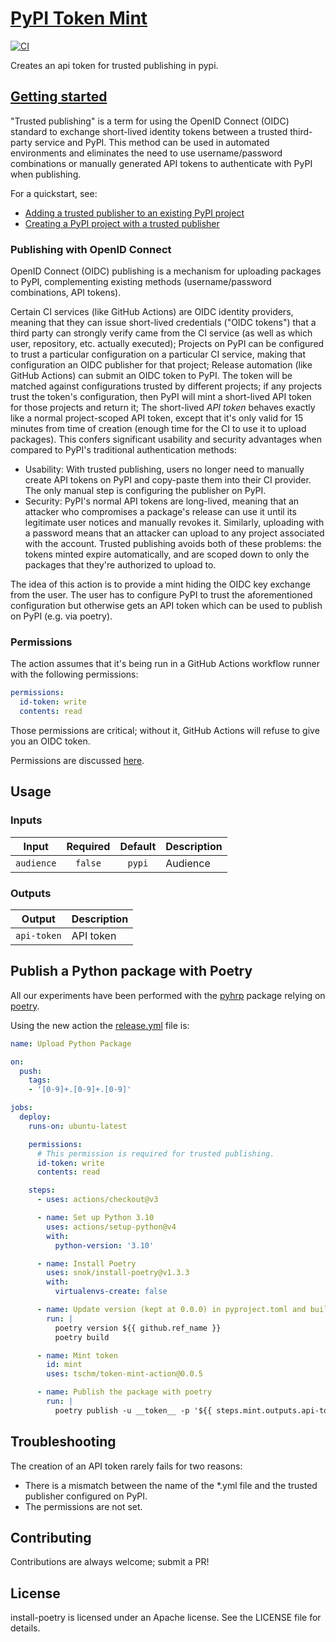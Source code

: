 # [PyPI Token Mint](https://github.com/marketplace/actions/pypi-token-mint)

[![CI](https://github.com/tschm/token-mint-action/actions/workflows/ci.yml/badge.svg)](https://github.com/tschm/token-mint-action/actions/workflows/ci.yml)

Creates an api token for trusted publishing in pypi.

## [Getting started](https://docs.pypi.org/trusted-publishers/)

"Trusted publishing" is a term for using the OpenID Connect (OIDC) standard to
exchange short-lived identity tokens between a trusted third-party service and
PyPI. This method can be used in automated environments and eliminates the need
to use username/password combinations or manually generated API tokens to
authenticate with PyPI when publishing.

For a quickstart, see:

- [Adding a trusted publisher to an existing PyPI project](https://docs.pypi.org/trusted-publishers/adding-a-publisher/)
- [Creating a PyPI project with a trusted publisher](https://docs.pypi.org/trusted-publishers/creating-a-project-through-oidc/)

### Publishing with OpenID Connect

OpenID Connect (OIDC) publishing is a mechanism for uploading packages to PyPI,
complementing existing methods (username/password combinations, API tokens).

Certain CI services (like GitHub Actions) are OIDC identity providers, meaning
that they can issue short-lived credentials ("OIDC tokens") that a third party
can strongly verify came from the CI service (as well as which user, repository,
etc. actually executed); Projects on PyPI can be configured to trust a
particular configuration on a particular CI service, making that configuration
an OIDC publisher for that project; Release automation (like GitHub Actions) can
submit an OIDC token to PyPI. The token will be matched against configurations
trusted by different projects; if any projects trust the token's configuration,
then PyPI will mint a short-lived API token for those projects and return it;
The short-lived *API token* behaves exactly like a normal project-scoped API
token, except that it's only valid for 15 minutes from time of creation (enough
time for the CI to use it to upload packages). This confers significant
usability and security advantages when compared to PyPI's traditional
authentication methods:

- Usability: With trusted publishing, users no longer need to manually create
  API tokens on PyPI and copy-paste them into their CI provider. The only manual
  step is configuring the publisher on PyPI.
- Security: PyPI's normal API tokens are long-lived, meaning that an attacker
  who compromises a package's release can use it until its legitimate user
  notices and manually revokes it. Similarly, uploading with a password means
  that an attacker can upload to any project associated with the account.
  Trusted publishing avoids both of these problems: the tokens minted expire
  automatically, and are scoped down to only the packages that they're
  authorized to upload to.

The idea of this action is to provide a mint hiding the OIDC key exchange from
the user. The user has to configure PyPI to trust the aforementioned
configuration but otherwise gets an API token which can be used to publish on
PyPI (e.g. via poetry).

### Permissions

The action assumes that it's being run in a GitHub Actions workflow runner with
the following permissions:

```yml
permissions:
  id-token: write
  contents: read
```

Those permissions are critical; without it, GitHub Actions will refuse to give
you an OIDC token.

Permissions are discussed
[here](https://github.com/glassechidna/ghaoidc/issues/1).

## Usage

### Inputs

|   Input    | Required | Default | Description |
| :--------: | :------: | :-----: | :---------- |
| `audience` | `false`  | `pypi`  | Audience    |

### Outputs

|   Output    | Description |
| :---------: | :---------- |
| `api-token` | API token   |

## Publish a Python package with Poetry

All our experiments have been performed with the
[pyhrp](https://github.com/tschm/pyhrp) package relying on
[poetry](https://python-poetry.org).

Using the new action the
[release.yml](https://github.com/tschm/pyhrp/blob/main/.github/workflows/release.yml)
file is:

```yml
name: Upload Python Package

on:
  push:
    tags:
    - '[0-9]+.[0-9]+.[0-9]'

jobs:
  deploy:
    runs-on: ubuntu-latest

    permissions:
      # This permission is required for trusted publishing.
      id-token: write
      contents: read

    steps:
      - uses: actions/checkout@v3

      - name: Set up Python 3.10
        uses: actions/setup-python@v4
        with:
          python-version: '3.10'

      - name: Install Poetry
        uses: snok/install-poetry@v1.3.3
        with:
          virtualenvs-create: false

      - name: Update version (kept at 0.0.0) in pyproject.toml and build
        run: |
          poetry version ${{ github.ref_name }}
          poetry build

      - name: Mint token
        id: mint
        uses: tschm/token-mint-action@0.0.5

      - name: Publish the package with poetry
        run: |
          poetry publish -u __token__ -p '${{ steps.mint.outputs.api-token }}'
```

## Troubleshooting

The creation of an API token rarely fails for two reasons:

- There is a mismatch between the name of the *.yml file and the trusted
  publisher configured on PyPI.
- The permissions are not set.

## Contributing

Contributions are always welcome; submit a PR!

## License

install-poetry is licensed under an Apache license. See the LICENSE file for details.
